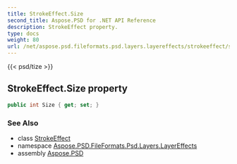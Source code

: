 ```yaml
---
title: StrokeEffect.Size
second_title: Aspose.PSD for .NET API Reference
description: StrokeEffect property. 
type: docs
weight: 80
url: /net/aspose.psd.fileformats.psd.layers.layereffects/strokeeffect/size/
---
```

{{< psd/tize >}}
## StrokeEffect.Size property

```csharp
public int Size { get; set; }
```

### See Also

* class [StrokeEffect](../)
* namespace [Aspose.PSD.FileFormats.Psd.Layers.LayerEffects](../../strokeeffect/)
* assembly [Aspose.PSD](../../../)


